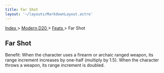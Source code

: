 ```yaml
---
title: Far Shot
layout: '~/layouts/MarkdownLayout.astro'
---
```


[ Index ](/) > [ Modern D20 ](/modern.d20.srd) > [ Feats ](/modern.d20.srd/feats) > Far Shot

##  Far Shot

Benefit: When the character uses a firearm or archaic ranged weapon, its range
increment increases by one-half (multiply by 1.5). When the character throws a
weapon, its range increment is doubled.

